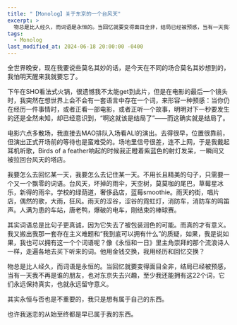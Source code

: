 ```yaml
---
title: "【Monolog】关于东京的一个台风天"
excerpt: >
  物总是比人经久，而词语是永恒的。当回忆就要变得面目全非，结局已经被预感，当有一天我不再是谁的朋友，也对东京失去兴趣，至少我还能拥有这22个词，它们永远保持真实，也就永远留守意义。
tags:
  - Monolog
last_modified_at: 2024-06-18 20:00:00 -0400
---
```


<link href="https://fonts.googleapis.com/css2?family=Noto+Serif+SC&display=swap" rel="stylesheet">

<style>
.page__title {
  font-size: 1.0rem;
  color: #222222;
  font-family: "Noto Serif SC", "PingFang SC", "Microsoft YaHei", serif;
  font-weight: 600;
  line-height: 1.4;
  margin-bottom: 1rem;
}

.page__content p {
  font-size: 0.65rem;
  color: #111111;
  line-height: 1.6;
  font-family: "Noto Serif SC", "PingFang SC", "Microsoft YaHei", serif;
}
</style>

全世界晚安，现在我要说些莫名其妙的话，是今天在不同的场合莫名其妙想到的，我怕明天醒来我就要忘了。

下午在SHO看法式火锅，很遗憾我不太能get到此片，但是在电影的最后一个镜头时，我突然在想世界上会不会有一套语言中存在一个词，来形容一种预感：当你仍在经历一件事情时，或者正看一部电影，或者正听一个故事，明明对下一秒要发生的还是全然未知，却已经意识到，“啊这就该是结局了”——而这确实就是结局了。

电影六点多散场，我直接去MAO排队入场看ALI的演出。去得很早，位置很靠前，但演出正式开场前的等待也是蛮难受的。场地里信号很差，连不上网，于是我戴起耳机听歌，Birds of a feather响起的时候我正瞪着紫蓝色的射灯发呆，一瞬间又被拉回台风天的塔店。

我要怎么去回忆某一天，我要怎么去记住某一天。不用长且精美的句子，只需要一个又一个飘零的词语。台风天，坏掉的雨伞，天空树，莫莫咖的尾巴，草莓星冰乐，新得的雨伞。学校的绿荫道，奢侈品店，蓝莓smoothie。雨天的街，唱片店，偶然的歌，大雨，狂风。雨天的涩谷，涩谷的霓虹灯，消防车，消防车的鸣笛声。人满为患的车站，唐老鸭，爆破的电车，刚结束的棒球赛。

其实词语总是比句子更真诚，因为它失去了被包装润色的可能。而真的才有意义。我又搬出我那一套存在主义难题和“我到底可以拥有什么”的质疑，如果，我是说如果，我也可以拥有这一个个词语呢？像《永恒和一日》里主角崇拜的那个流浪诗人一样，走遍各地去买下听来的词。他用金钱交换，我用经历和回忆交换？

物总是比人经久，而词语是永恒的。当回忆就要变得面目全非，结局已经被预感，当有一天我不再是谁的朋友，也对东京失去兴趣，至少我还能拥有这22个词，它们永远保持真实，也就永远留守意义。

其实永恒与否也是不重要的，我只是想有属于自己的东西。

也许我迷恋的从始至终都是早已属于我的东西。
